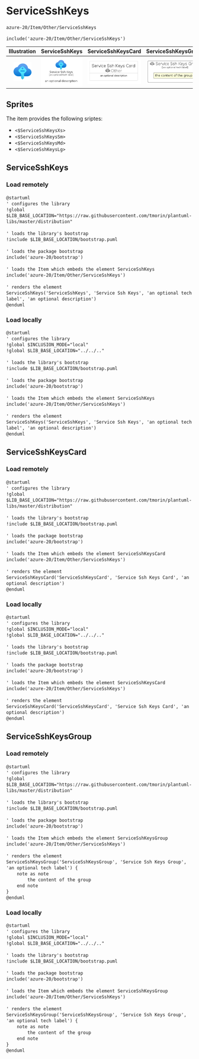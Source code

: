 # ServiceSshKeys


```text
azure-20/Item/Other/ServiceSshKeys
```

```text
include('azure-20/Item/Other/ServiceSshKeys')
```



| Illustration | ServiceSshKeys | ServiceSshKeysCard | ServiceSshKeysGroup |
| :---: | :---: | :---: | :---: |
| ![illustration for Illustration](../../../azure-20/Item/Other/ServiceSshKeys.png) | ![illustration for ServiceSshKeys](../../../azure-20/Item/Other/ServiceSshKeys.Local.png) | ![illustration for ServiceSshKeysCard](../../../azure-20/Item/Other/ServiceSshKeysCard.Local.png) | ![illustration for ServiceSshKeysGroup](../../../azure-20/Item/Other/ServiceSshKeysGroup.Local.png) |



## Sprites
The item provides the following sriptes:

- `<$ServiceSshKeysXs>`
- `<$ServiceSshKeysSm>`
- `<$ServiceSshKeysMd>`
- `<$ServiceSshKeysLg>`





## ServiceSshKeys

### Load remotely
```plantuml
@startuml
' configures the library
!global $LIB_BASE_LOCATION="https://raw.githubusercontent.com/tmorin/plantuml-libs/master/distribution"

' loads the library's bootstrap
!include $LIB_BASE_LOCATION/bootstrap.puml

' loads the package bootstrap
include('azure-20/bootstrap')

' loads the Item which embeds the element ServiceSshKeys
include('azure-20/Item/Other/ServiceSshKeys')

' renders the element
ServiceSshKeys('ServiceSshKeys', 'Service Ssh Keys', 'an optional tech label', 'an optional description')
@enduml
```

### Load locally
```plantuml
@startuml
' configures the library
!global $INCLUSION_MODE="local"
!global $LIB_BASE_LOCATION="../../.."

' loads the library's bootstrap
!include $LIB_BASE_LOCATION/bootstrap.puml

' loads the package bootstrap
include('azure-20/bootstrap')

' loads the Item which embeds the element ServiceSshKeys
include('azure-20/Item/Other/ServiceSshKeys')

' renders the element
ServiceSshKeys('ServiceSshKeys', 'Service Ssh Keys', 'an optional tech label', 'an optional description')
@enduml
```

## ServiceSshKeysCard

### Load remotely
```plantuml
@startuml
' configures the library
!global $LIB_BASE_LOCATION="https://raw.githubusercontent.com/tmorin/plantuml-libs/master/distribution"

' loads the library's bootstrap
!include $LIB_BASE_LOCATION/bootstrap.puml

' loads the package bootstrap
include('azure-20/bootstrap')

' loads the Item which embeds the element ServiceSshKeysCard
include('azure-20/Item/Other/ServiceSshKeys')

' renders the element
ServiceSshKeysCard('ServiceSshKeysCard', 'Service Ssh Keys Card', 'an optional description')
@enduml
```

### Load locally
```plantuml
@startuml
' configures the library
!global $INCLUSION_MODE="local"
!global $LIB_BASE_LOCATION="../../.."

' loads the library's bootstrap
!include $LIB_BASE_LOCATION/bootstrap.puml

' loads the package bootstrap
include('azure-20/bootstrap')

' loads the Item which embeds the element ServiceSshKeysCard
include('azure-20/Item/Other/ServiceSshKeys')

' renders the element
ServiceSshKeysCard('ServiceSshKeysCard', 'Service Ssh Keys Card', 'an optional description')
@enduml
```

## ServiceSshKeysGroup

### Load remotely
```plantuml
@startuml
' configures the library
!global $LIB_BASE_LOCATION="https://raw.githubusercontent.com/tmorin/plantuml-libs/master/distribution"

' loads the library's bootstrap
!include $LIB_BASE_LOCATION/bootstrap.puml

' loads the package bootstrap
include('azure-20/bootstrap')

' loads the Item which embeds the element ServiceSshKeysGroup
include('azure-20/Item/Other/ServiceSshKeys')

' renders the element
ServiceSshKeysGroup('ServiceSshKeysGroup', 'Service Ssh Keys Group', 'an optional tech label') {
    note as note
        the content of the group
    end note
}
@enduml
```

### Load locally
```plantuml
@startuml
' configures the library
!global $INCLUSION_MODE="local"
!global $LIB_BASE_LOCATION="../../.."

' loads the library's bootstrap
!include $LIB_BASE_LOCATION/bootstrap.puml

' loads the package bootstrap
include('azure-20/bootstrap')

' loads the Item which embeds the element ServiceSshKeysGroup
include('azure-20/Item/Other/ServiceSshKeys')

' renders the element
ServiceSshKeysGroup('ServiceSshKeysGroup', 'Service Ssh Keys Group', 'an optional tech label') {
    note as note
        the content of the group
    end note
}
@enduml
```


